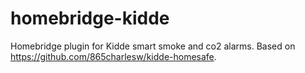 # homebridge-kidde

Homebridge plugin for Kidde smart smoke and co2 alarms. Based on https://github.com/865charlesw/kidde-homesafe.
